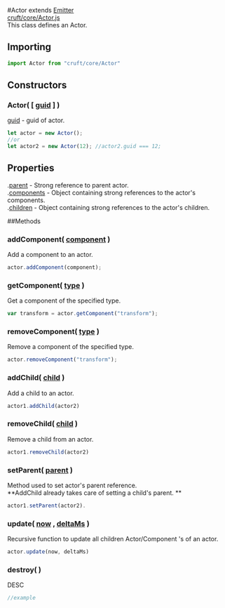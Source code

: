 #Actor extends [Emitter](Emitter.md)	
[cruft/core/Actor.js](https://github.com/mjneil/CruftEngine/blob/master/cruft/core/Actor.js)		
This class defines an Actor. 

## Importing
```javascript
import Actor from "cruft/core/Actor"
```

## Constructors

### Actor( [ [guid](/primitives.md#number) ] )
[guid](/primitives.md#number) - guid of actor. 

```javascript
let actor = new Actor(); 
//or
let actor2 = new Actor(12); //actor2.guid === 12;
```



## Properties
.[parent](Actor.md) - Strong reference to parent actor. 		
.[components](/primitives.md#object) - Object containing strong references to the actor's components. 		
.[children](/primitives.md#object) - Object containing strong references to the actor's children. 


##Methods


### addComponent( [component](Component.md) )
Add a component to an actor. 
```javascript
actor.addComponent(component);
```

### getComponent( [type](/primitives.md#string) )
Get a component of the specified type. 

```javascript
var transform = actor.getComponent("transform");
```


### removeComponent( [type](/primitives.md#string) )
Remove a component of the specified type. 

```javascript
actor.removeComponent("transform"); 
```


### addChild( [child](Actor.md) )
Add a child to an actor. 

```javascript
actor1.addChild(actor2)
```

### removeChild( [child](Actor.md) )
Remove a child from an actor. 

```javascript
actor1.removeChild(actor2)
```


### setParent( [parent](Actor.md) )
Method used to set actor's parent reference. 		
**AddChild already takes care of setting a child's parent. **

```javascript
actor1.setParent(actor2).
```


### update( [now](/primitives.md#number) ,  [deltaMs](/primitives.md#number) )
Recursive function to update all children Actor/Component 's of an actor.		

```javascript
actor.update(now, deltaMs)
```


### destroy(  )
DESC

```javascript
//example
```
